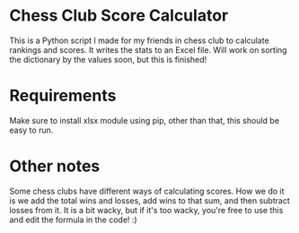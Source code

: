 # Chess Club Score Calculator 

This is a Python script I made for my friends in chess club to calculate rankings and scores. It writes the stats to an Excel file. Will work on sorting the dictionary by the values soon, but this is finished!

# Requirements

Make sure to install xlsx module using pip, other than that, this should be easy to run. 

# Other notes

Some chess clubs have different ways of calculating scores. How we do it is we add the total wins and losses, add wins to that sum, and then subtract losses from it. It is a bit wacky, but if it's too wacky, you're free to use this and edit the formula in the code! :)

